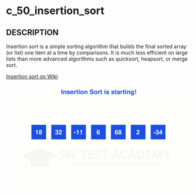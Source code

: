 # c_50_insertion_sort

## DESCRIPTION

Insertion sort is a simple sorting algorithm that builds the final sorted array (or list) one item at a time by comparisons. It is much less efficient on large lists than more advanced algorithms such as quicksort, heapsort, or merge sort.

[Insertion sort on Wiki](https://en.wikipedia.org/wiki/Insertion_sort)

![Insertion sort gif](./image/insertion_sort.gif)
